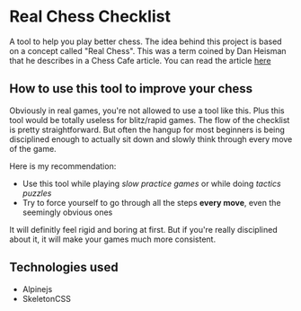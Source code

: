 # Real Chess Checklist

A tool to help you play better chess. The idea behind this project is based on a concept called "Real Chess".
This was a term coined by Dan Heisman that he describes in a Chess Cafe article.
You can read the article [here](https://www.chesscafe.com/text/real.txt)

## How to use this tool to improve your chess

Obviously in real games, you're not allowed to use a tool like this. Plus this tool would be totally useless for blitz/rapid games.
The flow of the checklist is pretty straightforward.
But often the hangup for most beginners is being disciplined enough to actually sit down and slowly think through every move of the game.

Here is my recommendation:

- Use this tool while playing _slow practice games_ or while doing _tactics puzzles_
- Try to force yourself to go through all the steps **every move**, even the seemingly obvious ones

It will definitly feel rigid and boring at first. But if you're really disciplined about it, it will make your games much more consistent.

## Technologies used

- Alpinejs
- SkeletonCSS
